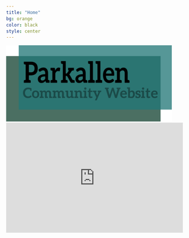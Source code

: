```yaml
---
title: "Home"
bg: orange 
color: black
style: center
---
```


<img src="https://raw.githubusercontent.com/david-hui-coding/david-hui-coding.github.io/master/img/title.png" alt="Parkallen Community Website" width="450">

<iframe src="https://docs.google.com/presentation/d/1KKXFYKl1dRWRinYCSzbF-4g51_9zPhzeKv2x2sLVVA4/embed?start=true&loop=true&delayms=5000" frameborder="0" width="480" height="299" allowfullscreen="true" mozallowfullscreen="true" webkitallowfullscreen="true"></iframe>
